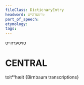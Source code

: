 ```yaml
---
fileClass: DictionaryEntry
headword: טויטערהייט
part_of_speech: 
etymology: 
tags: 
---
```

טויטערהייט

CENTRAL
========

toitᵉʳhæit {Birnbaum transcriptions}